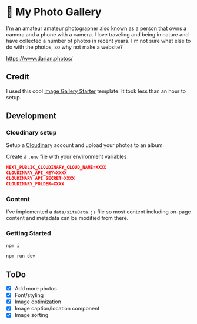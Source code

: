 # 📸 My Photo Gallery

I'm an amateur amateur photographer also known as a person that owns a camera and a phone with a camera. I love traveling and being in nature and have collected a number of photos in recent years. I'm not sure what else to do with the photos, so why not make a website?

https://www.darian.photos/

## Credit

I used this cool [Image Gallery Starter](https://vercel.com/templates/next.js/image-gallery-starter) template. It took less than an hour to setup.

## Development

### Cloudinary setup

Setup a [Cloudinary](https://cloudinary.com) account and upload your photos to an album.

Create a `.env` file with your environment variables

```json
NEXT_PUBLIC_CLOUDINARY_CLOUD_NAME=XXXX
CLOUDINARY_API_KEY=XXXX
CLOUDINARY_API_SECRET=XXXX
CLOUDINARY_FOLDER=XXXX
```

### Content

I've implemented a `data/siteData.js` file so most content including on-page content and metadata can be modified from there.

### Getting Started

```bash
npm i
```

```bash
npm run dev
```

## ToDo

- [x] Add more photos
- [x] Font/styling
- [x] Image optimization
- [x] Image caption/location component
- [x] Image sorting
